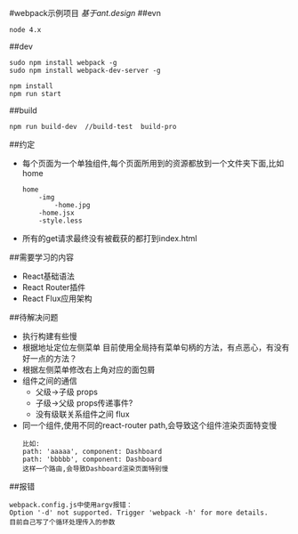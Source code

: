 #webpack示例项目
*基于ant.design*
##evn
```
node 4.x
```
##dev
```
sudo npm install webpack -g
sudo npm install webpack-dev-server -g

npm install
npm run start
```

##build
```
npm run build-dev  //build-test  build-pro
```
##约定
- 每个页面为一个单独组件,每个页面所用到的资源都放到一个文件夹下面,比如home
    ```
    home
        -img
            -home.jpg
        -home.jsx    
        -style.less    
    ```
- 所有的get请求最终没有被截获的都打到index.html
    
##需要学习的内容
- React基础语法
- React Router插件
- React Flux应用架构

##待解决问题
- 执行构建有些慢
- 根据地址定位左侧菜单 目前使用全局持有菜单句柄的方法，有点恶心，有没有好一点的方法？
- 根据左侧菜单修改右上角对应的面包屑
- 组件之间的通信
    - 父级->子级 props
    - 子级->父级 props传递事件?
    - 没有级联关系组件之间 flux
- 同一个组件,使用不同的react-router path,会导致这个组件渲染页面特变慢
    ```
    比如:
    path: 'aaaaa', component: Dashboard
    path: 'bbbbb', component: Dashboard
    这样一个路由,会导致Dashboard渲染页面特别慢
    ```
##报错
```
webpack.config.js中使用argv报错：
Option '-d' not supported. Trigger 'webpack -h' for more details.
目前自己写了个循环处理传入的参数
```